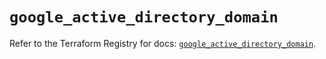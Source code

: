 # `google_active_directory_domain`

Refer to the Terraform Registry for docs: [`google_active_directory_domain`](https://registry.terraform.io/providers/hashicorp/google/5.43.0/docs/resources/active_directory_domain).
